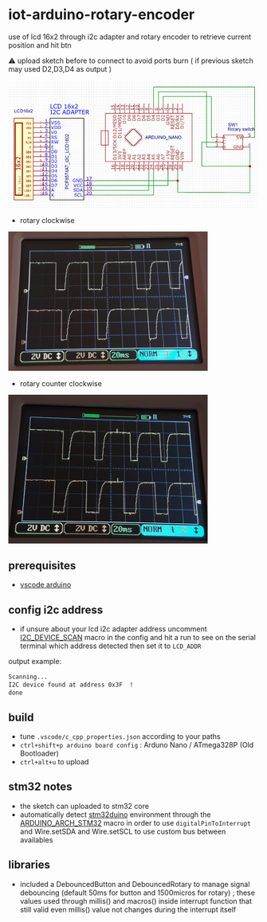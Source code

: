 # iot-arduino-rotary-encoder

use of lcd 16x2 through i2c adapter and rotary encoder to retrieve current position and hit btn

:warning: upload sketch before to connect to avoid ports burn ( if previous sketch may used D2,D3,D4 as output )

![](data/img/schematics.png)

- rotary clockwise

<img width=400 src="data/img/rotary-scope-cw.png"></img>

- rotary counter clockwise

<img width=400 src="data/img/rotary-scope-ccw.png"></img>

## prerequisites

- [vscode arduino](https://github.com/devel0/knowledge/blob/master/doc/vscode-arduino.md)

## config i2c address

- if unsure about your lcd i2c adapter address uncomment [I2C_DEVICE_SCAN]() macro in the config and hit a run to see on the serial terminal which address detected then set it to `LCD_ADDR`

output example:

```
Scanning...                                                                                                           
I2C device found at address 0x3F  !                                                                                   
done
```

## build

- tune `.vscode/c_cpp_properties.json` according to your paths
- `ctrl+shift+p arduino board config` : Arduno Nano / ATmega328P (Old Bootloader)
- `ctrl+alt+u` to upload

## stm32 notes

- the sketch can uploaded to stm32 core
- automatically detect [stm32duino](https://github.com/stm32duino/Arduino_Core_STM32) environment through the [ARDUINO_ARCH_STM32](https://github.com/devel0/iot-arduino-rotary-encoder/blob/9ee53babf17a031f300dfa9b695dd7a5f4d7e601/iot-arduino-rotary-encoder/config.h#L11) macro in order to use `digitalPinToInterrupt` and Wire.setSDA and Wire.setSCL to use custom bus between availables

## libraries

- included a DebouncedButton and DebouncedRotary to manage signal debouncing (default 50ms for button and 1500micros for rotary) ; these values used through millis() and macros() inside interrupt function that still valid even millis() value not changes during the interrupt itself